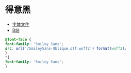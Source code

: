 # 得意黑
- [字体文件](../../public/css/杂记/SmileySans-Oblique.otf.zip)
- [B站](https://www.bilibili.com/video/BV1sP411g7PZ)
```css
@font-face {
font-family: 'Smiley Sans';
src: url('/SmileySans-Oblique.otf.woff2') format(woff2);
}
*{
font-family: 'Smiley Sans';
}
```
